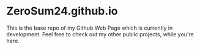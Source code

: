 # ZeroSum24.github.io

This is the base repo of my Github Web Page which is currently in development. Feel free to check out my other public projects, while you're here.

